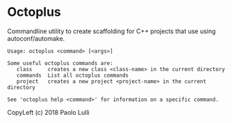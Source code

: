 # Octoplus

Commandline utility to create scaffolding for C++ projects that use using autoconf/automake.

```
Usage: octoplus <command> [<args>]

Some useful octoplus commands are:
   class     creates a new class <class-name> in the current directory
   commands  List all octoplus commands
   project   creates a new project <project-name> in the current directory

See 'octoplus help <command>' for information on a specific command.
```


CopyLeft (c) 2018 Paolo Lulli
